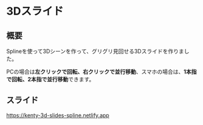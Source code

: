 # 3Dスライド
## 概要
Splineを使って3Dシーンを作って、グリグリ見回せる3Dスライドを作りました。

PCの場合は**左クリックで回転、右クリックで並行移動**、スマホの場合は、**1本指で回転、2本指で並行移動**できます。

## スライド
https://kenty-3d-slides-spline.netlify.app
